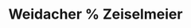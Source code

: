 ---
title: "Weidacher % Zeiselmeier"
url: /prien-am-chiemsee/weidacher-zeiselmeier/
shop: Farben
---